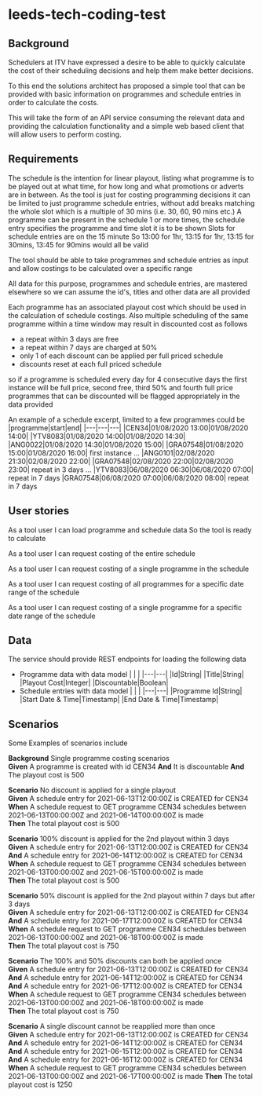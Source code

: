 # leeds-tech-coding-test
## Background
Schedulers at ITV have expressed a desire to be able to quickly calculate the cost of their scheduling decisions and help them make better decisions.

To this end the solutions architect has proposed a simple tool that can be provided with basic information on programmes and schedule entries in order to calculate the costs.

This will take the form of an API service consuming the relevant data and providing the calculation functionality and a simple web based client that will allow users to perform costing.

## Requirements
The schedule is the intention for linear playout, listing what programme is to be played out at what time, for how long and what promotions or adverts are in between. As the tool is just for costing programming decisions it can be limited to just programme schedule entries, without add breaks matching the whole slot which is a multiple of 30 mins (i.e. 30, 60, 90 mins etc.)
A programme can be present in the schedule 1 or more times, the schedule entry specifies the programme and time slot it is to be shown
Slots for schedule entries are on the 15 minute
So 13:00 for 1hr, 13:15 for 1hr, 13:15 for 30mins, 13:45 for 90mins would all be valid

The tool should be able to take programmes and schedule entries as input and allow costings to be calculated over a specific range

All data for this purpose, programmes and schedule entries, are mastered elsewhere so we can assume the id's, titles and other data are all provided

Each programme has an associated playout cost which should be used in the calculation of schedule costings. Also multiple scheduling of the same programme within a time window may result in discounted cost as follows
* a repeat within 3 days are free
* a repeat within 7 days are charged at 50%
* only 1 of each discount can be applied per full priced schedule
* discounts reset at each full priced schedule

so if a programme is scheduled every day for 4 consecutive days the first instance will be full price, second free, third 50% and fourth full price
programmes that can be discounted will be flagged appropriately in the data provided

An example of a schedule excerpt, limited to a few programmes could be
|programme|start|end|
|---|---|---|
|CEN34|01/08/2020 13:00|01/08/2020 14:00|
|YTV8083|01/08/2020 14:00|01/08/2020 14:30|
|ANG0022|01/08/2020 14:30|01/08/2020 15:00|
|GRA07548|01/08/2020 15:00|01/08/2020 16:00| first instance
...
|ANG0101|02/08/2020 21:30|02/08/2020 22:00|
|GRA07548|02/08/2020 22:00|02/08/2020 23:00| repeat in 3 days
...
|YTV8083|06/08/2020 06:30|06/08/2020 07:00| repeat in 7 days
|GRA07548|06/08/2020 07:00|06/08/2020 08:00| repeat in 7 days

## User stories

As a tool user
I can load programme and schedule data
So the tool is ready to calculate

As a tool user
I can request costing of the entire schedule

As a tool user
I can request costing of a single programme in the schedule

As a tool user
I can request costing of all programmes for a specific date range of the schedule

As a tool user
I can request costing of a single programme for a specific date range of the schedule

## Data
The service should provide REST endpoints for loading the following data
* Programme data with data model
  | | |
  |---|---|
  |Id|String|
  |Title|String|
  |Playout Cost|Integer|
  |Discountable|Boolean|
* Schedule entries with data model
  | | |
  |---|---|
  |Programme Id|String|
  |Start Date & Time|Timestamp|
  |End Date & Time|Timestamp|

## Scenarios
Some Examples of scenarios include

**Background** Single programme costing scenarios  
**Given** A programme is created with id CEN34
**And** It is discountable
**And** The playout cost is 500

**Scenario** No discount is applied for a single playout  
**Given** A schedule entry for 2021-06-13T12:00:00Z is CREATED for CEN34  
**When** A schedule request to GET programme CEN34 schedules between 2021-06-13T00:00:00Z and 2021-06-14T00:00:00Z is made  
**Then** The total playout cost is 500

**Scenario** 100% discount is applied for the 2nd playout within 3 days  
**Given** A schedule entry for 2021-06-13T12:00:00Z is CREATED for CEN34  
**And** A schedule entry for 2021-06-14T12:00:00Z is CREATED for CEN34  
**When** A schedule request to GET programme CEN34 schedules between 2021-06-13T00:00:00Z and 2021-06-15T00:00:00Z is made  
**Then** The total playout cost is 500

**Scenario** 50% discount is applied for the 2nd playout within 7 days but after 3 days  
**Given** A schedule entry for 2021-06-13T12:00:00Z is CREATED for CEN34  
**And** A schedule entry for 2021-06-17T12:00:00Z is CREATED for CEN34  
**When** A schedule request to GET programme CEN34 schedules between 2021-06-13T00:00:00Z and 2021-06-18T00:00:00Z is made  
**Then** The total playout cost is 750

**Scenario** The 100% and 50% discounts can both be applied once  
**Given** A schedule entry for 2021-06-13T12:00:00Z is CREATED for CEN34  
**And** A schedule entry for 2021-06-14T12:00:00Z is CREATED for CEN34  
**And** A schedule entry for 2021-06-17T12:00:00Z is CREATED for CEN34  
**When** A schedule request to GET programme CEN34 schedules between 2021-06-13T00:00:00Z and 2021-06-18T00:00:00Z is made  
**Then** The total playout cost is 750

**Scenario** A single discount cannot be reapplied more than once  
**Given** A schedule entry for 2021-06-13T12:00:00Z is CREATED for CEN34  
**And** A schedule entry for 2021-06-14T12:00:00Z is CREATED for CEN34  
**And** A schedule entry for 2021-06-15T12:00:00Z is CREATED for CEN34  
**And** A schedule entry for 2021-06-16T12:00:00Z is CREATED for CEN34  
**When** A schedule request to GET programme CEN34 schedules between 2021-06-13T00:00:00Z and 2021-06-17T00:00:00Z is made
**Then** The total playout cost is 1250
